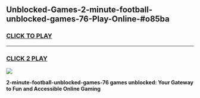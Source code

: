 
## Unblocked-Games-2-minute-football-unblocked-games-76-Play-Online-#o85ba
<h3>
<a href="https://premium.freeplayer.one?title=2-minute-football-unblocked-games-76&ref=27F">CLICK TO PLAY</a></h3>
<hr>

<h3>
<a href="https://premium.freeplayer.one?title=2-minute-football-unblocked-games-76&ref=27F">CLICK 2 PLAY</a>
  
</h3>

<a href="https://premium.freeplayer.one?title=2-minute-football-unblocked-games-76&ref=27F"><img src="https://clearcache.store/games.png"></a>


**2-minute-football-unblocked-games-76 games unblocked: Your Gateway to Fun and Accessible Online Gaming**
